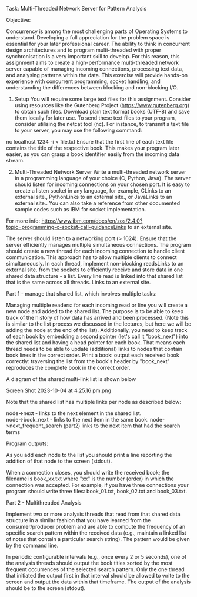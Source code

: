 Task: Multi-Threaded Network Server for Pattern Analysis

Objective:

Concurrency is among the most challenging parts of Operating Systems to understand.  Developing a full appreciation for the problem space is essential for your later professional career.  The ability to think in concurrent design architectures and to program multi-threaded with proper synchronisation is a very important skill to develop.  For this reason, this assignment aims to create a high-performance multi-threaded network server capable of managing incoming connections, processing text data, and analysing patterns within the data. This exercise will provide hands-on experience with concurrent programming, socket handling, and understanding the differences between blocking and non-blocking I/O.

1. Setup
You will require some large text files for this assignment. Consider using resources like the Gutenberg Project (https://www.gutenberg.org) to obtain such files. Download plain text format books (UTF-8) and save them locally for later use.
To send these text files to your program, consider utilising the netcat tool (nc).  For instance, to transmit a text file to your server, you may use the following command:

nc localhost 1234 -i <delay> < file.txt
Ensure that the first line of each text file contains the title of the respective book.   This makes your program later easier, as you can grasp a book identifier easily from the incoming data stream. 

2. Multi-Threaded Network Server
Write a multi-threaded network server in a programming language of your choice (C, Python, Java).  The server should listen for incoming connections on your chosen port.  It is easy to create a listen socket in any language, for example, CLinks to an external site., PythonLinks to an external site., or JavaLinks to an external site.. You can also take a reference from other documented sample codes such as IBM for socket implementation. 

For more info: https://www.ibm.com/docs/en/zos/2.4.0?topic=programming-c-socket-call-guidanceLinks to an external site.

The server should listen to a networking port (> 1024).  Ensure that the server efficiently manages multiple simultaneous connections. The program should create a new thread for each incoming connection to handle client communication. This approach has to allow multiple clients to connect simultaneously.  In each thread, implement non-blocking readsLinks to an external site. from the sockets to efficiently receive and store data in one shared data structure -  a list.  Every line read is linked into that shared list that is the same across all threads. Links to an external site.

Part 1  - manage that shared list, which  involves multiple tasks:

Managing multiple readers:  for each incoming read or line you will create a new node and added to the shared list.  The purpose is to be able to keep track of the history of how data has arrived and been processed.  (Note this is similar to the list process we discussed in the lectures, but here we will be adding the node at the end of the list). 
Additionally, you need to keep track of each book by embedding a second pointer (let's call it  "book_next") into the shared list and having a head pointer for each book.  That means each thread needs to be able to update (additional) links to nodes that contain book lines in the correct order. 
Print a book: output each received book correctly: traversing the list from the book's header by "book_next" reproduces the complete book in the correct order.  
 

A diagram of the shared multi-link list is shown below 

Screen Shot 2023-10-04 at 4.25.16 pm.png

Note that the shared list has multiple links per node as described below: 

node->next - links to the next element in the shared list.   
node->book_next - links to the next item in the same book. 
node->next_frequent_search  (part2) links to the next item that had the search terms
 

Program outputs: 

As you add each node to the list you should print a line reporting the addition of that node to the screen (stdout). 

When a connection closes, you should write the received book; the filename is book_xx.txt where "xx" is  the number (order) in which the connection was accepted. For example, if you have three connections your program should write three files: book_01.txt, book_02.txt and book_03.txt.

 

Part 2 -  Multithreaded Analysis 

Implement two or more analysis threads that read from that shared data structure in a similar fashion that you have learned from the consumer/producer problem and are able to compute the frequency of an specific search pattern within the received data (e.g., maintain a linked list of notes that contain a particular search string).  The pattern would be given by the command line.  

In periodic configurable intervals (e.g., once every 2 or 5 seconds), one of the analysis threads should output the book titles sorted by the most frequent occurrences of the selected search pattern. Only the one thread that initiated the output first in that interval should be allowed to write to the screen and output the data within that timeframe. The output of the analysis should be to the screen (stdout). 
